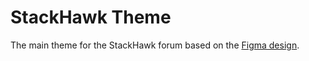# StackHawk Theme

The main theme for the StackHawk forum based on the [Figma design](https://www.figma.com/file/ZG7pWgIYZtIV6UY1ecP2Be/Community.StackHawk.com?node-id=246:7404).

